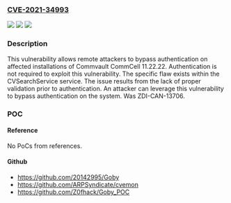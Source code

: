 ### [CVE-2021-34993](https://cve.mitre.org/cgi-bin/cvename.cgi?name=CVE-2021-34993)
![](https://img.shields.io/static/v1?label=Product&message=CommCell&color=blue)
![](https://img.shields.io/static/v1?label=Version&message=n%2Fa&color=blue)
![](https://img.shields.io/static/v1?label=Vulnerability&message=CWE-287%3A%20Improper%20Authentication&color=brighgreen)

### Description

This vulnerability allows remote attackers to bypass authentication on affected installations of Commvault CommCell 11.22.22. Authentication is not required to exploit this vulnerability. The specific flaw exists within the CVSearchService service. The issue results from the lack of proper validation prior to authentication. An attacker can leverage this vulnerability to bypass authentication on the system. Was ZDI-CAN-13706.

### POC

#### Reference
No PoCs from references.

#### Github
- https://github.com/20142995/Goby
- https://github.com/ARPSyndicate/cvemon
- https://github.com/Z0fhack/Goby_POC


